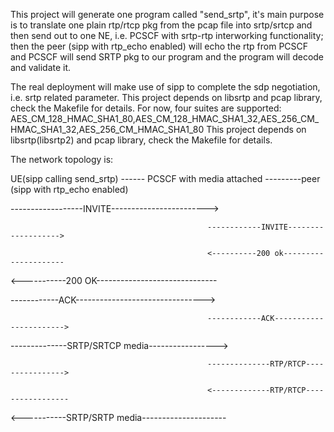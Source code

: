 This project will generate one program called "send_srtp", it's main purpose is to translate one plain rtp/rtcp pkg from the pcap file into srtp/srtcp and then send out to one NE, i.e. PCSCF with srtp-rtp interworking functionality; then the peer (sipp with rtp_echo enabled) will echo the rtp from PCSCF and PCSCF will send SRTP pkg to our program and the program will decode and validate it.

The real deployment will make use of sipp to complete the sdp negotiation, i.e. srtp related parameter. 
This project depends on libsrtp and pcap library, check the Makefile for details.
For now, four suites are supported: AES_CM_128_HMAC_SHA1_80,AES_CM_128_HMAC_SHA1_32,AES_256_CM_HMAC_SHA1_32,AES_256_CM_HMAC_SHA1_80
This project depends on libsrtp(libsrtp2) and pcap library, check the Makefile for details.


The network topology is:

UE(sipp calling send_srtp)  ------ PCSCF with media attached ---------peer (sipp with rtp_echo enabled)

------------------INVITE------------------------>

                                                ------------INVITE------------------->

                                                <----------200 ok---------------------

<-----------200 OK------------------------------

------------ACK-------------------------------->

                                                ------------ACK-----------------------> 

--------------SRTP/SRTCP media----------------->

                                                --------------RTP/RTCP---------------->

                                                <-------------RTP/RTCP-----------------  

<-----------SRTP/SRTP media---------------------                                                                                            



